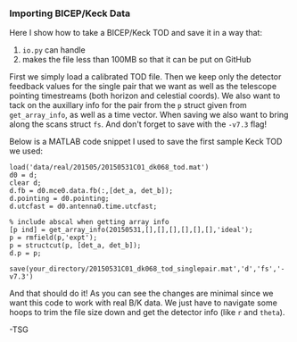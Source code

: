 ### Importing BICEP/Keck Data

Here I show how to take a BICEP/Keck TOD and save it in a way that:

1. `io.py` can handle
2. makes the file less than 100MB so that it can be put on GitHub

First we simply load a calibrated TOD file.  Then we keep only the detector feedback values for the single pair that we want as well as the telescope pointing timestreams (both horizon and celestial coords).  We also want to tack on the auxillary info for the pair from the `p` struct given from `get_array_info`, as well as a time vector.  When saving we also want to bring along the scans struct `fs`.  And don't forget to save with the `-v7.3` flag!

Below is a MATLAB code snippet I used to save the first sample Keck TOD we used:

```
load('data/real/201505/20150531C01_dk068_tod.mat')
d0 = d;
clear d;
d.fb = d0.mce0.data.fb(:,[det_a, det_b]);
d.pointing = d0.pointing;
d.utcfast = d0.antenna0.time.utcfast;

% include abscal when getting array info
[p ind] = get_array_info(20150531,[],[],[],[],[],[],'ideal');
p = rmfield(p,'expt');
p = structcut(p, [det_a, det_b]);
d.p = p;

save(your_directory/20150531C01_dk068_tod_singlepair.mat','d','fs','-v7.3')
```

And that should do it! 
As you can see the changes are minimal since we want this code to work with real B/K data.  We just have to navigate some hoops to trim the file size down and get the detector info (like `r` and `theta`).

-TSG